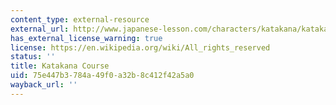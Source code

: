 ```yaml
---
content_type: external-resource
external_url: http://www.japanese-lesson.com/characters/katakana/katakana_drill/index.html
has_external_license_warning: true
license: https://en.wikipedia.org/wiki/All_rights_reserved
status: ''
title: Katakana Course
uid: 75e447b3-784a-49f0-a32b-8c412f42a5a0
wayback_url: ''
---
```

